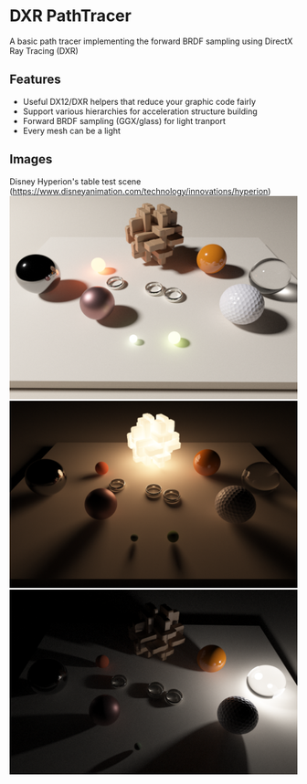 DXR PathTracer
==============
A basic path tracer implementing the forward BRDF sampling using DirectX Ray Tracing (DXR)


Features
--------
- Useful DX12/DXR helpers that reduce your graphic code fairly
- Support various hierarchies for acceleration structure building
- Forward BRDF sampling (GGX/glass) for light tranport
- Every mesh can be a light


Images
------
Disney Hyperion's table test scene (https://www.disneyanimation.com/technology/innovations/hyperion)
![Example Image1](images/hyperion.png)
![Example Image2](images/hyperion2.png)
![Example Image3](images/hyperion3.png)


